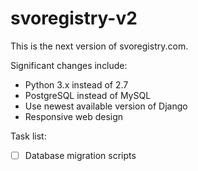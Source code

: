 svoregistry-v2
==============
This is the next version of svoregistry.com. 

Significant changes include:
* Python 3.x instead of 2.7
* PostgreSQL instead of MySQL
* Use newest available version of Django
* Responsive web design

Task list:
-[ ] Database migration scripts
